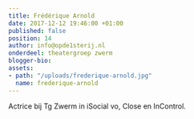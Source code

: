 ```yaml
---
title: Frédérique Arnold
date: 2017-12-12 19:46:00 +01:00
published: false
position: 14
author: info@opde1sterij.nl
onderdeel: theatergroep zwerm
blogger-bio: 
assets:
- path: "/uploads/frederique-arnold.jpg"
  name: frederique-arnold
---
```


Actrice bij Tg Zwerm in iSocial vo, Close en InControl.
